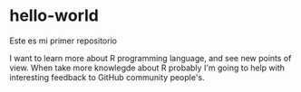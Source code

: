 # hello-world
Este es mi primer repositorio

I want to learn more about R programming language, and see new points of view.
When take more knowlegde about R probably I'm going to help with interesting feedback to GitHub community people's.
